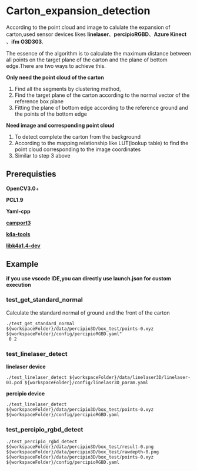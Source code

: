 <!--
 * @Author: Aiden
 * @Date: 2021-07-07 19:29:29
 * @LastEditTime: 2021-07-12 17:33:18
-->
# Carton_expansion_detection

According to the point cloud and image to calulate the expansion of carton,used sensor devices likes **linelaser**、**percipioRGBD**、**Azure Kinect** 、**ifm O3D303**.

The essence of the algorithm is to calculate the maximum distance between all points on the target plane of the carton and the plane of bottom edge.There are two ways to achieve this. 

**Only need the point cloud of the carton**

1. Find all the segments by clustering method,
2. Find the target plane of the carton according to the normal vector of the reference box plane
3. Fitting the plane of bottom edge according to the reference ground and the points of the bottom edge

**Need image and corresponding point cloud**

1. To detect complete the carton from the background
2. According to the mapping relationship like LUT(lookup table) to find the point cloud corresponding to the image coordinates
3. Similar to step 3 above





## Prerequisties

**OpenCV3.0**+

**PCL1.9**

**Yaml-cpp**

[**camport3**](https://github.com/percipioxyz/camport3)

**[k4a-tools](https://docs.microsoft.com/en-us/azure/kinect-dk/sensor-sdk-download)**

**[libk4a1.4-dev](https://docs.microsoft.com/en-us/azure/kinect-dk/sensor-sdk-download)**



## Example

**if you use vscode IDE,you can directly use launch.json for custom execution** 

### test_get_standard_normal

Calculate the standard normal of ground and the front of the carton

```
./test_get_standard_normal ${workspaceFolder}/data/percipio3D/box_test/points-0.xyz ${workspaceFolder}/config/percipioRGBD.yaml"
 0 2
```



### test_linelaser_detect

**linelaser device**

```
./test_linelaser_detect ${workspaceFolder}/data/linelaser3D/linelaser-03.pcd ${workspaceFolder}/config/linelasr3D_param.yaml
```

**percipio device**

```
./test_linelaser_detect ${workspaceFolder}/data/percipio3D/box_test/points-0.xyz ${workspaceFolder}/config/percipioRGBD.yaml
```



### test_percipio_rgbd_detect

```
./test_percipio_rgbd_detect ${workspaceFolder}/data/percipio3D/box_test/result-0.png ${workspaceFolder}/data/percipio3D/box_test/rawdepth-0.png ${workspaceFolder}/data/percipio3D/box_test/points-0.xyz ${workspaceFolder}/config/percipioRGBD.yaml
```

